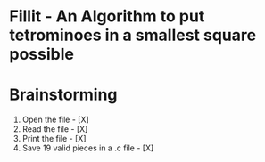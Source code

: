 # Fillit - An Algorithm to put tetrominoes in a smallest square possible

# Brainstorming
1. Open the file - [X]
2. Read the file - [X]
3. Print the file - [X]
4. Save 19 valid pieces in a .c file - [X]
